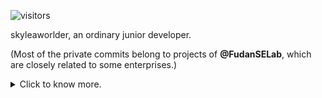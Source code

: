 ![visitors](https://visitor-badge.glitch.me/badge?page_id=skyleaworlder.skyleaworlder)

skyleaworlder, an ordinary junior developer.

(Most of the private commits belong to projects of **@FudanSELab**, which are closely related to some enterprises.)

<details>
<summary>Click to know more.</summary>
<p align="left">
	<li> Tongji Univ. CS/IS => Fudan Univ. SE Lab PA Group (2022-2025 expected).</li>
	<li> Interest | current learning: DevOps / ML / Android&iOS / PA / Web.</li>
	<li> Work around "PA" in daytime. Step towards new fields at night.</li>
	<li> My favorite YGO deck is 「代行天使」. But I'm not an ACGN nerd even if I watch 40+ anime series per year.</li> 
	<li> Actually, I got 1st Prize(60/2000000+) in the Final of 12th SSSCCC, aka "Secondary School Student Creative Composition Competition".</li>
</p>
</details>
